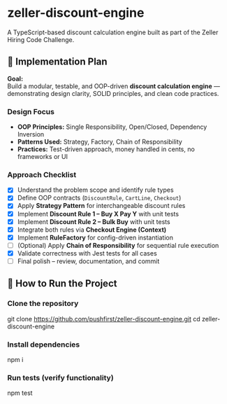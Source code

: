 # zeller-discount-engine
A TypeScript-based discount calculation engine built as part of the Zeller Hiring Code Challenge.

## 🧭 Implementation Plan

**Goal:**  
Build a modular, testable, and OOP-driven **discount calculation engine** — demonstrating design clarity, SOLID principles, and clean code practices.

### Design Focus
- **OOP Principles:** Single Responsibility, Open/Closed, Dependency Inversion  
- **Patterns Used:** Strategy, Factory, Chain of Responsibility  
- **Practices:** Test-driven approach, money handled in cents, no frameworks or UI

### Approach Checklist
- [x] Understand the problem scope and identify rule types  
- [x] Define OOP contracts (`DiscountRule`, `CartLine`, `Checkout`)  
- [x] Apply **Strategy Pattern** for interchangeable discount rules  
- [x] Implement **Discount Rule 1 – Buy X Pay Y** with unit tests  
- [x] Implement **Discount Rule 2 – Bulk Buy** with unit tests  
- [x] Integrate both rules via **Checkout Engine (Context)**  
- [x] Implement **RuleFactory** for config-driven instantiation  
- [ ] (Optional) Apply **Chain of Responsibility** for sequential rule execution  
- [x] Validate correctness with Jest tests for all cases  
- [ ] Final polish – review, documentation, and commit

## 🚀 How to Run the Project

### Clone the repository
git clone https://github.com/pushfirst/zeller-discount-engine.git
cd zeller-discount-engine

### Install dependencies
npm i

### Run tests (verify functionality)
npm test